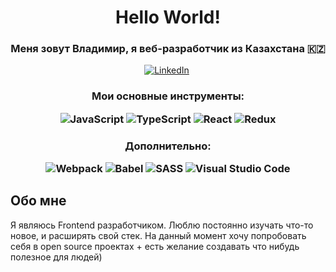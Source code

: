 <h1 align="center">Hello World!
<h3 align="center">Меня зовут Владимир, я веб-разработчик из Казахстана 🇰🇿</h3>
<p align='center'>
<a href="https://www.linkedin.com/in/woovik/"><img src="https://img.shields.io/badge/linkedin-%230077B5.svg?style=for-the-badge&logo=linkedin&logoColor=white" alt="LinkedIn" /></a>&nbsp;
<h3 align="center">Мои основные инструменты:
<p>

![JavaScript](https://img.shields.io/badge/javascript-%23323330.svg?style=for-the-badge&logo=javascript&logoColor=%23F7DF1E)
![TypeScript](https://img.shields.io/badge/typescript-%23007ACC.svg?style=for-the-badge&logo=typescript&logoColor=white)
![React](https://img.shields.io/badge/react-%2320232a.svg?style=for-the-badge&logo=react&logoColor=%2361DAFB)
![Redux](https://img.shields.io/badge/redux-%23593d88.svg?style=for-the-badge&logo=redux&logoColor=white)

<h3 align="center">Дополнительно:
<p>

![Webpack](https://img.shields.io/badge/webpack-%238DD6F9.svg?style=for-the-badge&logo=webpack&logoColor=black)
![Babel](https://img.shields.io/badge/Babel-F9DC3e?style=for-the-badge&logo=babel&logoColor=black)
![SASS](https://img.shields.io/badge/SASS-hotpink.svg?style=for-the-badge&logo=SASS&logoColor=white)
![Visual Studio Code](https://img.shields.io/badge/Visual%20Studio%20Code-0078d7.svg?style=for-the-badge&logo=visual-studio-code&logoColor=white)

## Обо мне
Я являюсь Frontend разработчиком. Люблю постоянно изучать что-то новое, и расширять свой стек. На данный момент хочу попробовать себя в open source проектах + есть желание создавать что нибудь полезное для людей)
